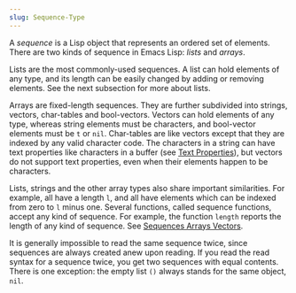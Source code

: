 ```yaml
---
slug: Sequence-Type
---
```


A *sequence* is a Lisp object that represents an ordered set of elements. There are two kinds of sequence in Emacs Lisp: *lists* and *arrays*.

Lists are the most commonly-used sequences. A list can hold elements of any type, and its length can be easily changed by adding or removing elements. See the next subsection for more about lists.

Arrays are fixed-length sequences. They are further subdivided into strings, vectors, char-tables and bool-vectors. Vectors can hold elements of any type, whereas string elements must be characters, and bool-vector elements must be `t` or `nil`. Char-tables are like vectors except that they are indexed by any valid character code. The characters in a string can have text properties like characters in a buffer (see [Text Properties](/docs/elisp/Text-Properties)), but vectors do not support text properties, even when their elements happen to be characters.

Lists, strings and the other array types also share important similarities. For example, all have a length `l`, and all have elements which can be indexed from zero to `l` minus one. Several functions, called sequence functions, accept any kind of sequence. For example, the function `length` reports the length of any kind of sequence. See [Sequences Arrays Vectors](/docs/elisp/Sequences-Arrays-Vectors).

It is generally impossible to read the same sequence twice, since sequences are always created anew upon reading. If you read the read syntax for a sequence twice, you get two sequences with equal contents. There is one exception: the empty list `()` always stands for the same object, `nil`.
